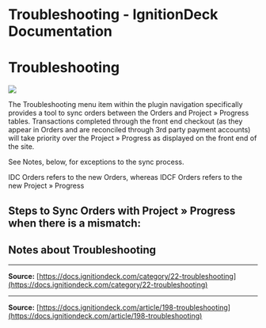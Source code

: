 # Troubleshooting - IgnitionDeck Documentation

# Troubleshooting

[](javascript:window.print())

![](https://d33v4339jhl8k0.cloudfront.net/docs/assets/5c47e765042863543ccc1e58/images/6797ce25244d09173f86ab3c/file-iDhCN4lX67.png)

The Troubleshooting menu item within the plugin navigation specifically provides a tool to sync orders between the Orders and Project » Progress tables. Transactions completed through the front end checkout (as they appear in Orders and are reconciled through 3rd party payment accounts) will take priority over the Project » Progress as displayed on the front end of the site.

See Notes, below, for exceptions to the sync process.

IDC Orders refers to the new Orders, whereas IDCF Orders refers to the new Project » Progress

## Steps to Sync Orders with Project » Progress when there is a mismatch:

## Notes about Troubleshooting



---
**Source:** [https://docs.ignitiondeck.com/category/22-troubleshooting](https://docs.ignitiondeck.com/category/22-troubleshooting)


---
**Source:** [https://docs.ignitiondeck.com/article/198-troubleshooting](https://docs.ignitiondeck.com/article/198-troubleshooting)
